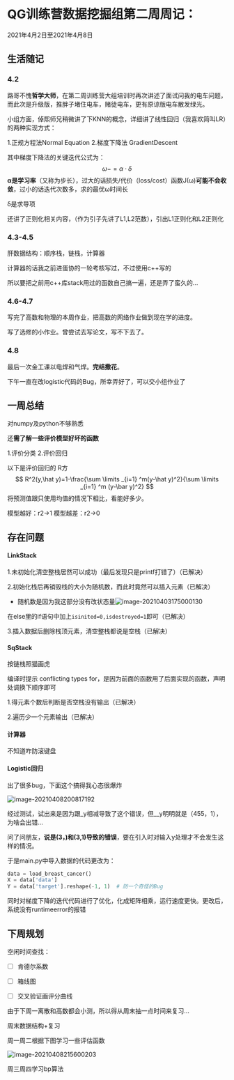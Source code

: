 # QG训练营数据挖掘组第二周周记：

2021年4月2日至2021年4月8日

## 生活随记

### 4.2

路哥不愧**哲学大师**，在第二周训练营大组培训时再次讲述了面试问我的电车问题，而此次是升级版，推胖子堵住电车，赌徒电车，更有原谅版电车散发绿光。

小组方面，倬熙师兄稍微讲了下KNN的概念，详细讲了线性回归（我喜欢简叫LR）的两种实现方式：

1.正规方程法Normal Equation	2.梯度下降法 GradientDescent

其中梯度下降法的关键迭代公式为：
$$
\omega -= \alpha\cdot\delta
$$
**α是学习率**（又称为步长），过大的话损失/代价（loss/cost）函数J(ω)**可能不会收敛**，过小的话迭代次数多，求的最优ω时间长

δ是求导项

还讲了正则化相关内容，（作为引子先讲了L1,L2范数），引出L1正则化和L2正则化

### 4.3-4.5

肝数据结构：顺序栈，链栈，计算器

计算器的话我之前进蛋协的一轮考核写过，不过使用c++写的

所以要把之前用c++库stack用过的函数自己搞一遍，还是弄了蛮久的...

### 4.6-4.7

写完了高数和物理的本周作业，把高数的网络作业做到现在学的进度。

写了选修的小作业。曾尝试去写论文，写不下去了。

### 4.8

最后一次金工课以电焊和气焊。**完结撒花**。

下午一直在改logistic代码的Bug，所幸弄好了，可以交小组作业了

## 一周总结

对numpy及python不够熟悉

还**需了解一些评价模型好坏的函数**

1.评价分类	2.评价回归

以下是评价回归的 R方 
$$
R^2(y,\hat y)=1-\frac{\sum \limits _{i=1} ^m(y-\hat y)^2}{\sum \limits _{i=1} ^m (y-\bar y)^2}
$$
将预测值跟只使用均值的情况下相比，看能好多少。

模型越好：r2→1
模型越差：r2→0

## 存在问题

#### LinkStack

1.未初始化清空整栈居然可以成功（最后发现只是printf打错了）（已解决）

2.初始化栈后再销毁栈的大小为随机数，而此时竟然可以插入元素（已解决）

- 随机数是因为我这部分没有改状态量![image-20210403175000130](https://horacehhtbucket.oss-cn-guangzhou.aliyuncs.com/img/image-20210403175000130.png)

在else里的if语句中加上`isinited=0,isdestroyed=1`即可（已解决）

3.插入数据后删除栈顶元素，清空整栈都说是空栈（已解决）

#### SqStack

按链栈照猫画虎

编译时提示 conflicting types for，是因为前面的函数用了后面实现的函数，声明处调换下顺序即可

1.得元素个数后判断是否空栈没有输出（已解决）

2.遍历少一个元素输出（已解决）

#### 计算器

不知道咋防滚键盘

#### Logistic回归

出了很多bug，下面这个搞得我心态很爆炸

![image-20210408200817192](https://horacehhtbucket.oss-cn-guangzhou.aliyuncs.com/img/image-20210408200817192.png)

经过测试，试出来是因为跟_y相减导致了这个错误，但__y明明就是（455，1），为啥会出错...

问了问朋友，**说是(3，)和(3,1)导致的错误**，要在引入时对输入y处理才不会发生这样的情况。

于是main.py中导入数据的代码更改为：

```python
data = load_breast_cancer()
X = data['data']
Y = data['target'].reshape(-1, 1)  # 防一个奇怪的Bug
```

同时对梯度下降的迭代代码进行了优化，化成矩阵相乘，运行速度更快。更改后，系统没有runtimeerror的报错

## 下周规划

空闲时间查找：

- [ ] 肯德尔系数

- [ ] 箱线图
- [ ] 交叉验证画评分曲线

由于下周一离散和高数都会小测，所以得从周末抽一点时间来复习...

周末数据结构+复习

周一周二根据下图学习一些评估函数

![image-20210408215600203](https://horacehhtbucket.oss-cn-guangzhou.aliyuncs.com/img/image-20210408215600203.png)

周三周四学习bp算法